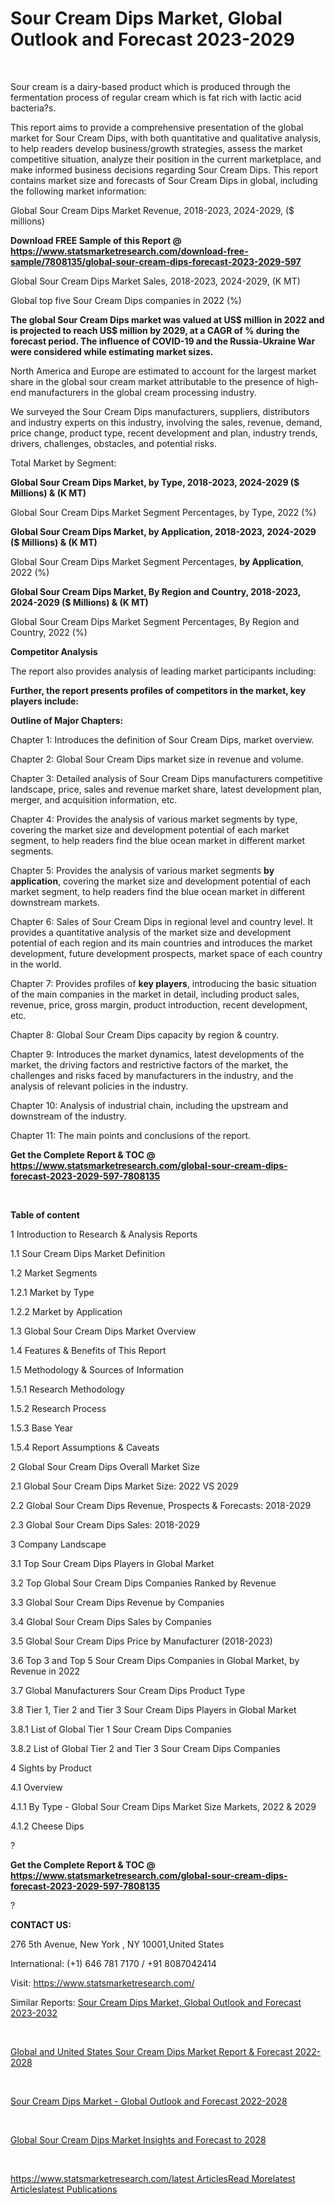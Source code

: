 <h1>Sour Cream Dips Market, Global Outlook and Forecast 2023-2029</h1><br/><p>Sour cream is a dairy-based product which is produced through the fermentation process of regular cream which is fat rich with lactic acid bacteria?s.</p>
 
 
 
 <p>This report aims to provide a comprehensive presentation of the global market for Sour Cream Dips, with both quantitative and qualitative analysis, to help readers develop business/growth strategies, assess the market competitive situation, analyze their position in the current marketplace, and make informed business decisions regarding Sour Cream Dips. This report contains market size and forecasts of Sour Cream Dips in global, including the following market information:</p>
 
 
 
 <p>Global Sour Cream Dips Market Revenue, 2018-2023, 2024-2029, ($ millions)</p>
 
 
 
 <p><strong>Download FREE Sample of this Report @ <a href="https://www.statsmarketresearch.com/download-free-sample/7808135/global-sour-cream-dips-forecast-2023-2029-597">https://www.statsmarketresearch.com/download-free-sample/7808135/global-sour-cream-dips-forecast-2023-2029-597</a></strong></p>
 
 
 
 <p>Global Sour Cream Dips Market Sales, 2018-2023, 2024-2029, (K MT)</p>
 
 
 
 <p>Global top five Sour Cream Dips companies in 2022 (%)</p>
 
 
 
 <p><strong>The global Sour Cream Dips market was valued at US$ million in 2022 and is projected to reach US$ million by 2029, at a <strong>CAGR</strong> of % during the forecast period. The influence of COVID-19 and the Russia-Ukraine War were considered while estimating market sizes.</strong></p>
 
 
 
 <p>North America and Europe are estimated to account for the largest market share in the global sour cream market attributable to the presence of high-end manufacturers in the global cream processing industry.</p>
 
 
 
 <p>We surveyed the Sour Cream Dips manufacturers, suppliers, distributors and industry experts on this industry, involving the sales, revenue, demand, price change, product type, recent development and plan, industry trends, drivers, challenges, obstacles, and potential risks.</p>
 
 
 
 <p>Total Market by Segment:</p>
 
 
 
 <p><strong>Global Sour Cream Dips Market, by Type, 2018-2023, 2024-2029 ($ Millions) & (K MT)</strong></p>
 
 
 
 <p>Global Sour Cream Dips Market Segment Percentages, by Type, 2022 (%)</p>
 
 
 
 <p><strong>Global Sour Cream Dips Market, <strong>by Application</strong>, 2018-2023, 2024-2029 ($ Millions) & (K MT)</strong></p>
 
 
 
 <p>Global Sour Cream Dips Market Segment Percentages, <strong>by Application</strong>, 2022 (%)</p>
 
 
 
 <p><strong>Global Sour Cream Dips Market, By Region and Country, 2018-2023, 2024-2029 ($ Millions) & (K MT)</strong></p>
 
 
 
 <p>Global Sour Cream Dips Market Segment Percentages, By Region and Country, 2022 (%)</p>
 
 
 
 <p><strong>Competitor Analysis</strong></p>
 
 
 
 <p>The report also provides analysis of leading market participants including:</p>
 
 
 
 <p><strong>Further, the report presents profiles of competitors in the market, <strong>key players</strong> include:</strong></p>
 
 
 
 <p><strong>Outline of Major Chapters:</strong></p>
 
 
 
 <p>Chapter 1: Introduces the definition of Sour Cream Dips, market overview.</p>
 
 
 
 <p>Chapter 2: Global Sour Cream Dips market size in revenue and volume.</p>
 
 
 
 <p>Chapter 3: Detailed analysis of Sour Cream Dips manufacturers competitive landscape, price, sales and revenue market share, latest development plan, merger, and acquisition information, etc.</p>
 
 
 
 <p>Chapter 4: Provides the analysis of various market segments by type, covering the market size and development potential of each market segment, to help readers find the blue ocean market in different market segments.</p>
 
 
 
 <p>Chapter 5: Provides the analysis of various market segments <strong>by application</strong>, covering the market size and development potential of each market segment, to help readers find the blue ocean market in different downstream markets.</p>
 
 
 
 <p>Chapter 6: Sales of Sour Cream Dips in regional level and country level. It provides a quantitative analysis of the market size and development potential of each region and its main countries and introduces the market development, future development prospects, market space of each country in the world.</p>
 
 
 
 <p>Chapter 7: Provides profiles of <strong>key players</strong>, introducing the basic situation of the main companies in the market in detail, including product sales, revenue, price, gross margin, product introduction, recent development, etc.</p>
 
 
 
 <p>Chapter 8: Global Sour Cream Dips capacity by region & country.</p>
 
 
 
 <p>Chapter 9: Introduces the market dynamics, latest developments of the market, the driving factors and restrictive factors of the market, the challenges and risks faced by manufacturers in the industry, and the analysis of relevant policies in the industry.</p>
 
 
 
 <p>Chapter 10: Analysis of industrial chain, including the upstream and downstream of the industry.</p>
 
 
 
 <p>Chapter 11: The main points and conclusions of the report.</p>
 
 
 
 <div><b>Get the Complete Report & TOC @ <a href="https://www.statsmarketresearch.com/global-sour-cream-dips-forecast-2023-2029-597-7808135">https://www.statsmarketresearch.com/global-sour-cream-dips-forecast-2023-2029-597-7808135</a></b></div>
 
 
 
 <p><br />
 
 <b>Table of content</b></p>
 
 
 
 <p>1 Introduction to Research & Analysis Reports<br />
 
 1.1 Sour Cream Dips Market Definition<br />
 
 1.2 Market Segments<br />
 
 1.2.1 Market by Type<br />
 
 1.2.2 Market by Application<br />
 
 1.3 Global Sour Cream Dips Market Overview<br />
 
 1.4 Features & Benefits of This Report<br />
 
 1.5 Methodology & Sources of Information<br />
 
 1.5.1 Research Methodology<br />
 
 1.5.2 Research Process<br />
 
 1.5.3 Base Year<br />
 
 1.5.4 Report Assumptions & Caveats<br />
 
 2 Global Sour Cream Dips Overall Market Size<br />
 
 2.1 Global Sour Cream Dips Market Size: 2022 VS 2029<br />
 
 2.2 Global Sour Cream Dips Revenue, Prospects & Forecasts: 2018-2029<br />
 
 2.3 Global Sour Cream Dips Sales: 2018-2029<br />
 
 3 Company Landscape<br />
 
 3.1 Top Sour Cream Dips Players in Global Market<br />
 
 3.2 Top Global Sour Cream Dips Companies Ranked by Revenue<br />
 
 3.3 Global Sour Cream Dips Revenue by Companies<br />
 
 3.4 Global Sour Cream Dips Sales by Companies<br />
 
 3.5 Global Sour Cream Dips Price by Manufacturer (2018-2023)<br />
 
 3.6 Top 3 and Top 5 Sour Cream Dips Companies in Global Market, by Revenue in 2022<br />
 
 3.7 Global Manufacturers Sour Cream Dips Product Type<br />
 
 3.8 Tier 1, Tier 2 and Tier 3 Sour Cream Dips Players in Global Market<br />
 
 3.8.1 List of Global Tier 1 Sour Cream Dips Companies<br />
 
 3.8.2 List of Global Tier 2 and Tier 3 Sour Cream Dips Companies<br />
 
 4 Sights by Product<br />
 
 4.1 Overview<br />
 
 4.1.1 By Type - Global Sour Cream Dips Market Size Markets, 2022 & 2029<br />
 
 4.1.2 Cheese Dips<br />
 
 ? </p>
 
 
 
 <div><b>Get the Complete Report & TOC @ <a href="https://www.statsmarketresearch.com/global-sour-cream-dips-forecast-2023-2029-597-7808135">https://www.statsmarketresearch.com/global-sour-cream-dips-forecast-2023-2029-597-7808135</a></b></div>
 
 
 
 <p>? </p>
 
 
 
 <p><b>CONTACT US:</b><br />
 
 276 5th Avenue, New York , NY 10001,United States<br />
 
 International: (+1) 646 781 7170 / +91 8087042414<br />
 
 Visit: <a href="https://www.statsmarketresearch.com/">https://www.statsmarketresearch.com/</a><br />
 
 Similar Reports: <a href="https://www.statsmarketresearch.com/global-sour-cream-dips-forecast-2023-2029-597-7808135">Sour Cream Dips Market, Global Outlook and Forecast 2023-2032</a><br />
 
 <br />
 
 <a href="https://www.statsmarketresearch.com/global-sour-cream-dips-forecast-2023-2029-597-7808135">Global and United States Sour Cream Dips Market Report & Forecast 2022-2028</a><br />
 
 <br />
 
 <a href="https://www.statsmarketresearch.com/global-sour-cream-dips-forecast-2023-2029-597-7808135">Sour Cream Dips Market - Global Outlook and Forecast 2022-2028</a><br />
 
 <br />
 
 <a href="https://www.statsmarketresearch.com/global-sour-cream-dips-forecast-2023-2029-597-7808135">Global Sour Cream Dips Market Insights and Forecast to 2028</a><br />
 
 <br />
 
 <a href="https://gyeongbokgung.com">https://www.statsmarketresearch.com/</a><a href="https://hallyeomaritime.com">latest Articles</a><a href="https://jingwansa.com">Read More</a><a href="https://nguoiviet.jp/">latest Articles</a><a href="https://www.intelmarketresearch.com/">latest Publications</a></p>